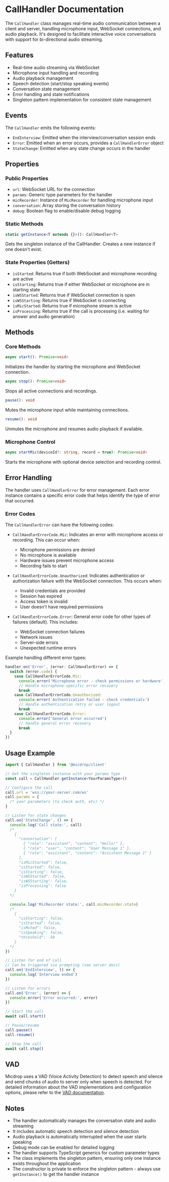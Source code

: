# CallHandler Documentation

The `CallHandler` class manages real-time audio communication between a client and server, handling microphone input, WebSocket connections, and audio playback. It's designed to facilitate interactive voice conversations with support for bi-directional audio streaming.

## Features

- Real-time audio streaming via WebSocket
- Microphone input handling and recording
- Audio playback management
- Speech detection (start/stop speaking events)
- Conversation state management
- Error handling and state notifications
- Singleton pattern implementation for consistent state management

## Events

The `CallHandler` emits the following events:

- `EndInterview`: Emitted when the interview/conversation session ends
- `Error`: Emitted when an error occurs, provides a `CallHandlerError` object
- `StateChange`: Emitted when any state change occurs in the handler

## Properties

### Public Properties

- `url`: WebSocket URL for the connection
- `params`: Generic type parameters for the handler
- `micRecorder`: Instance of `MicRecorder` for handling microphone input
- `conversation`: Array storing the conversation history
- `debug`: Boolean flag to enable/disable debug logging

### Static Methods

```typescript
static getInstance<T extends {}>(): CallHandler<T>
```

Gets the singleton instance of the CallHandler. Creates a new instance if one doesn't exist.

### State Properties (Getters)

- `isStarted`: Returns true if both WebSocket and microphone recording are active
- `isStarting`: Returns true if either WebSocket or microphone are in starting state
- `isWSStarted`: Returns true if WebSocket connection is open
- `isWSStarting`: Returns true if WebSocket is connecting
- `isMicStarted`: Returns true if microphone stream is active
- `isProcessing`: Returns true if the call is processing (i.e. waiting for answer and audio generation)

## Methods

### Core Methods

```typescript
async start(): Promise<void>
```

Initializes the handler by starting the microphone and WebSocket connection.

```typescript
async stop(): Promise<void>
```

Stops all active connections and recordings.

```typescript
pause(): void
```

Mutes the microphone input while maintaining connections.

```typescript
resume(): void
```

Unmutes the microphone and resumes audio playback if available.

### Microphone Control

```typescript
async startMic(deviceId?: string, record = true): Promise<void>
```

Starts the microphone with optional device selection and recording control.

## Error Handling

The handler uses `CallHandlerError` for error management. Each error instance contains a specific error code that helps identify the type of error that occurred.

### Error Codes

The `CallHandlerError` can have the following codes:

- `CallHandlerErrorCode.Mic`: Indicates an error with microphone access or recording. This can occur when:

  - Microphone permissions are denied
  - No microphone is available
  - Hardware issues prevent microphone access
  - Recording fails to start

- `CallHandlerErrorCode.Unauthorized`: Indicates authentication or authorization failure with the WebSocket connection. This occurs when:

  - Invalid credentials are provided
  - Session has expired
  - Access token is invalid
  - User doesn't have required permissions

- `CallHandlerErrorCode.Error`: General error code for other types of failures (default). This includes:
  - WebSocket connection failures
  - Network issues
  - Server-side errors
  - Unexpected runtime errors

Example handling different error types:

```typescript
handler.on('Error', (error: CallHandlerError) => {
  switch (error.code) {
    case CallHandlerErrorCode.Mic:
      console.error('Microphone error - check permissions or hardware')
      // Handle microphone-specific error recovery
      break
    case CallHandlerErrorCode.Unauthorized:
      console.error('Authentication failed - check credentials')
      // Handle authentication retry or user logout
      break
    case CallHandlerErrorCode.Error:
      console.error('General error occurred')
      // Handle general error recovery
      break
  }
})
```

## Usage Example

```typescript
import { CallHandler } from '@micdrop/client'

// Get the singleton instance with your params type
const call = CallHandler.getInstance<YourParamsType>()

// Configure the call
call.url = 'wss://your-server.com/ws'
call.params = {
  /* your parameters (to check auth, etc) */
}

// Listen for state changes
call.on('StateChange', () => {
  console.log('Call state:', call)
  /*
    {
      "conversation": [
        { "role": "assistant", "content": "Hello!" },
        { "role": "user", "content": "User Message 1" },
        { "role": "assistant", "content": "Assistant Message 1" }
      ],
      "isMicStarted": false,
      "isStarted": false,
      "isStarting": false,
      "isWSStarted": false,
      "isWSStarting": false,
      "isProcessing": false
    }
  */

  console.log('MicRecorder state:', call.micRecorder.state)
  /*
    {
      "isStarting": false,
      "isStarted": false,
      "isMuted": false,
      "isSpeaking": false,
      "threshold": -50
    }
  */
})

// Listen for end of call
// Can be triggered via prompting (see server docs)
call.on('EndInterview', () => {
  console.log('Interview ended')
})

// Listen for errors
call.on('Error', (error) => {
  console.error('Error occurred:', error)
})

// Start the call
await call.start()

// Pause/resume
call.pause()
call.resume()

// Stop the call
await call.stop()
```

## VAD

Micdrop uses a VAD (Voice Activity Detection) to detect speech and silence and send chunks of audio to server only when speech is detected. For detailed information about the VAD implementations and configuration options, please refer to the [VAD documentation](./VAD.md).

## Notes

- The handler automatically manages the conversation state and audio streaming
- It includes automatic speech detection and silence detection
- Audio playback is automatically interrupted when the user starts speaking
- Debug mode can be enabled for detailed logging
- The handler supports TypeScript generics for custom parameter types
- The class implements the singleton pattern, ensuring only one instance exists throughout the application
- The constructor is private to enforce the singleton pattern - always use `getInstance()` to get the handler instance
